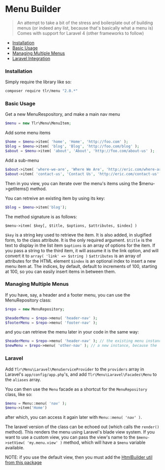 Menu Builder
============

> An attempt to take a bit of the stress and boilerplate out of building menus (or indeed any list, because that's basically what a menu is)
> Comes with support for Laravel 4 (other frameworks to follow)

- [Installation](#installation)
- [Basic Usage](#basic-usage)
- [Managing Multiple Menus](#managing-multiple-menus)
- [Laravel Integration](#laravel)

### Installation

Simply require the library like so:

```bash
composer require tlr/menu "2.0.*"
````

### Basic Usage

Get a new MenuRespository, and make a main nav menu
```php
$menu = new Tlr\Menu\MenuItem;
```

Add some menu items
```php
$home = $menu->item( 'home', 'Home', 'http://foo.com' );
$blog = $menu->item( 'blog', 'Blog', 'http://foo.com/blog' );
$about = $menu->item( 'about', 'About', 'http://foo.com/about-us' );
```

Add a sub-menu
```php
$about->item( 'where-we-are', 'Where We Are', 'http://eric.com/where-are-we' );
$about->item( 'contact-us', 'Contact Us', 'http://eric.com/contact-us' );
```

Then in you view, you can iterate over the menu's items using the $menu->getItems() method.

You can retreive an existing item by using its key:

```php
$blog = $menu->item('blog');
```

The method signature is as follows:

```
$menu->item( $key[, $title, $options, $attributes, $index] )
```

`$key` is a string key used to retrieve the item. It is also added, in slugified form, to the class attribute. It is the only required argument.
`$title` is the text to display in the list item
`$options` is an array of options for the item. If you pass a string to the third item, it will assume it is the link option, and will convert it to `array( 'link' => $string )`
`$attributes` is an array of attributes for the HTML element
`$index` is an optional index to insert a new menu item at. The indices, by default, default to increments of 100, starting at 100, so you can easily insert items in between them.

### Managing Multiple Menus

If you have, say, a header and a footer menu, you can use the MenuRepository class:

```php
$repo = new MenuRepository;

$headerMenu = $repo->menu( 'header-nav' );
$footerMenu = $repo->menu( 'footer-nav' );
```

and you can retrieve the menu later in your code in the same way:

```php
$headerMenu = $repo->menu( 'header-nav' ); // the existing menu instance
$newMenu = $repo->menu( 'other-nav' ); // a new instance, because the 'other-nav' key hasn't been used yet
```

### Laravel

Add `Tlr\Menu\Laravel\MenuServiceProvider` to the `providers` array in Laravel's `app/config/app.php`'s, and add `Tlr\Menu\Laravel\Facades\Menu` to the `aliases` array.

You can then use the `Menu` facade as a shortcut for the `MenuRepository` class, like so:
```php
$menu = Menu::menu( 'nav' );
$menu->item('Home')
```

after which, you can access it again later with `Menu::menu( 'nav' )`.

The laravel version of the class can be echoed out (which calls the `render()` method). This renders the menu using Laravel's blade view system. If you want to use a custom view, you can pass the view's name to the `$menu->setView( 'my.menu.view' )` method, which will have a `$menu` variable available.

NOTE: if you use the default view, then you must add the [HtmlBuilder util from this package](https://github.com/tedslittlerobot/laravel-utils)
